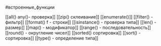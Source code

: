 #встроенные_функции

[[all() any()- проверка]]
[[zip() склеивание]]
[[enumerate()]]
[[filter() - фильтр]]
[[format() f - строки]]
[[isinstance() - проверка типа]]
[[len() - размер]]
[[map() - модификатор]]
[[range() - последовательность]]
[[round() - округление чисел]]
[[sorted() сортировка]]
[[sort() - сортировка]]
[[type() - определение типа]]